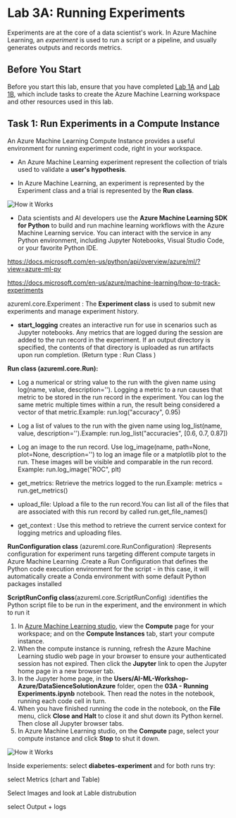 # Lab 3A: Running Experiments

Experiments are at the core of a data scientist's work. In Azure Machine Learning, an *experiment* is used to run a script or a pipeline, and usually generates outputs and records metrics.

## Before You Start

Before you start this lab, ensure that you have completed [Lab 1A](Lab01A.md) and [Lab 1B](Lab01B.md), which include tasks to create the Azure Machine Learning workspace and other resources used in this lab.

## Task 1: Run Experiments in a Compute Instance

An Azure Machine Learning Compute Instance provides a useful environment for running experiment code, right in your workspace.

- An Azure Machine Learning experiment represent the collection of trials used to validate a **user's hypothesis**.

- In Azure Machine Learning, an experiment is represented by the Experiment class and a trial is represented by the **Run class**.

![How it Works](https://amlworkshop.blob.core.windows.net/mlworkshop/9-lab3a-experiments-1.png)

- Data scientists and AI developers use the **Azure Machine Learning SDK for Python** to build and run machine learning workflows with the Azure Machine Learning service. You can interact with the service in any Python environment, including Jupyter Notebooks, Visual Studio Code, or your favorite Python IDE.

https://docs.microsoft.com/en-us/python/api/overview/azure/ml/?view=azure-ml-py

https://docs.microsoft.com/en-us/azure/machine-learning/how-to-track-experiments


azureml.core.Experiment : The **Experiment class** is used to submit new experiments and manage experiment history.

- **start_logging** creates an interactive run for use in scenarios such as Jupyter notebooks. Any metrics that are logged during the session are added to the run record in the experiment. If an output directory is specified, the contents of that directory is uploaded as run artifacts upon run completion. (Return type : Run Class )

**Run class (azureml.core.Run):**

- Log a numerical or string value to the run with the given name using log(name, value, description=''). Logging a metric to a run causes that metric to be stored in the run record in the experiment. You can log the same metric multiple times within a run, the result being considered a vector of that metric.Example: run.log("accuracy", 0.95)

- Log a list of values to the run with the given name using log_list(name, value, description='').Example: run.log_list("accuracies", [0.6, 0.7, 0.87])

- Log an image to the run record. Use log_image(name, path=None, plot=None, description='') to log an image file or a matplotlib plot to the run. These images will be visible and comparable in the run record. Example: run.log_image("ROC", plt)

- get_metrics: Retrieve the metrics logged to the run.Example:  metrics = run.get_metrics()

- upload_file: Upload a file to the run record.You can list all of the files that are associated with this run record by called run.get_file_names()

- get_context : Use this method to retrieve the current service context for logging metrics and uploading files.

**RunConfiguration class** (azureml.core.RunConfiguration) :Represents configuration for experiment runs targeting different compute targets in Azure Machine Learning .Create a Run Configuration that defines the Python code execution environment for the script - in this case, it will automatically create a Conda environment with some default Python packages installed

**ScriptRunConfig class**(azureml.core.ScriptRunConfig) :identifies the Python script file to be run in the experiment, and the environment in which to run it

1. In [Azure Machine Learning studio](https://ml.azure.com), view the **Compute** page for your workspace; and on the **Compute Instances** tab, start your compute instance.
2. When the compute instance is running, refresh the Azure Machine Learning studio web page in your browser to ensure your authenticated session has not expired. Then click the **Jupyter** link to open the Jupyter home page in a new browser tab.
3. In the Jupyter home page, in the **Users/AI-ML-Workshop-Azure/DataSienceSolutionAzure** folder, open the **03A - Running Experiments.ipynb** notebook. Then read the notes in the notebook, running each code cell in turn.
4. When you have finished running the code in the notebook, on the **File** menu, click **Close and Halt** to close it and shut down its Python kernel. Then close all Jupyter browser tabs.
5. In Azure Machine Learning studio, on the **Compute** page, select your compute instance and click **Stop** to shut it down.

![How it Works](https://amlworkshop.blob.core.windows.net/mlworkshop/9-lab3a-experiments-2.PNG)

Inside experiements: select **diabetes-experiment** and for both runs try:

select Metrics (chart and Table)

Select Images and look at Lable distrubution

select Output + logs 
